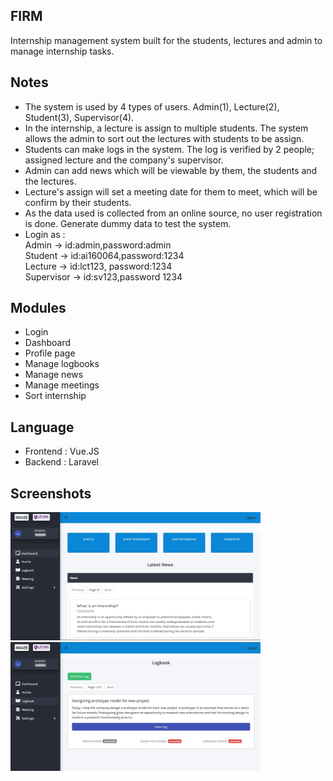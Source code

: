 ## FIRM
Internship management system built for the students, lectures and admin to manage internship tasks.

## Notes
- The system is used by 4 types of users. Admin(1), Lecture(2), Student(3), Supervisor(4).
- In the internship, a lecture is assign to multiple students. The system allows the admin to sort out the lectures with students to be assign.
- Students can make logs in the system. The log is verified by 2 people; assigned lecture and the company's supervisor.
- Admin can add news which will be viewable by them, the students and the lectures.
- Lecture's assign will set a meeting date for them to meet, which will be confirm by their students.
- As the data used is collected from an online source, no user registration is done. Generate dummy data to test the system.
- Login as :<br>
Admin -> id:admin,password:admin<br>
Student -> id:ai160064,password:1234<br>
Lecture -> id:lct123, password:1234<br>
Supervisor -> id:sv123,password 1234

## Modules
- Login
- Dashboard
- Profile page
- Manage logbooks
- Manage news
- Manage meetings
- Sort internship

## Language
- Frontend : Vue.JS
- Backend : Laravel

## Screenshots
<p>
<img src="public/img/1.JPG" width="400" height="auto">
    &nbsp  &nbsp  &nbsp  &nbsp
<img src="public/img/2.JPG" width="400" height="auto">
</p>

